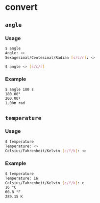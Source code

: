 # convert

## `angle`

### Usage

```bash
$ angle
Angle: <>
Sexagesimal/Centesimal/Radian [s/c/r]: <>
```

```bash
$ angle <> [s/c/r]
```

### Example

```bash
$ angle 180 s
180.00°
200.00ᵍ
1.00π rad
```

## `temperature`

### Usage

```bash
$ temperature
Temperature: <>
Celsius/Fahrenheit/Kelvin [c/f/k]: <>
```

### Example

```bash
$ temperature
Temperature: 16
Celsius/Fahrenheit/Kelvin [c/f/k]: c
16 °C
60.8 °F
289.15 K
```
